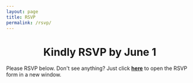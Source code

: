 ```yaml
---
layout: page
title: RSVP
permalink: /rsvp/
---
```

<center><h1>Kindly RSVP by June 1</h1></center>
<p>Please RSVP below. Don't see anything? Just click <b><a href="https://paigeandjordan.rsvpify.com" target="_blank">here</a></b> to open the RSVP form in a new window.</p>

<script type="text/javascript" src="https://app.rsvpify.com/embed/500198167" scrolling="yes"></script><script type="text/javascript" src="https://app.rsvpify.com/js/iframeResizer.min.js"></script><script type="text/javascript">iFrameResize({autoResize: true,checkOrigin: false,heightCalculationMethod: 'max', enablePublicMethods: true}, "#RSVPifyIFrame");</script>